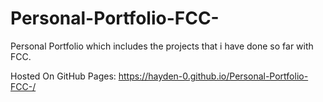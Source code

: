 # Personal-Portfolio-FCC-
Personal Portfolio which includes the projects that i have done so far with FCC.

Hosted On GitHub Pages: https://hayden-0.github.io/Personal-Portfolio-FCC-/
